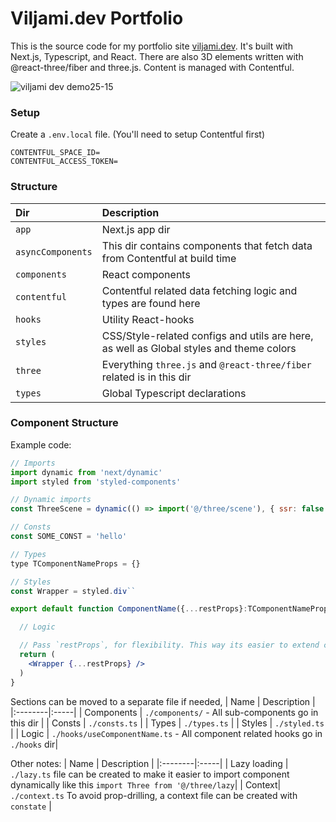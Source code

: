 # Viljami.dev Portfolio

This is the source code for my portfolio site [viljami.dev](https://viljami.dev). It's built with Next.js, Typescript, and React. There are also 3D elements written with @react-three/fiber and three.js. Content is managed with Contentful.

![viljami dev demo25-15](https://github.com/thatsprettyfaroutman/portfolio-g/assets/6589190/e35e28c9-814f-4dd3-8af7-25a82f1f4e68)

### Setup
Create a `.env.local` file. (You'll need to setup Contentful first)
```
CONTENTFUL_SPACE_ID=
CONTENTFUL_ACCESS_TOKEN=
```


### Structure

|Dir|Description|
|:----------|:-------------|
|`app`|Next.js app dir|
|`asyncComponents`|This dir contains components that fetch data from Contentful at build time|
|`components`|React components|
|`contentful`|Contentful related data fetching logic and types are found here|
|`hooks`|Utility React-hooks|
|`styles`|CSS/Style-related configs and utils are here, as well as Global styles and theme colors|
|`three`|Everything `three.js` and `@react-three/fiber` related is in this dir|
|`types`|Global Typescript declarations|

### Component Structure

Example code:
```jsx
// Imports
import dynamic from 'next/dynamic'
import styled from 'styled-components'

// Dynamic imports
const ThreeScene = dynamic(() => import('@/three/scene'), { ssr: false )

// Consts
const SOME_CONST = 'hello'

// Types
type TComponentNameProps = {}

// Styles
const Wrapper = styled.div``

export default function ComponentName({...restProps}:TComponentNameProps) {

  // Logic

  // Pass `restProps`, for flexibility. This way its easier to extend component styles with Styled etc...
  return (
    <Wrapper {...restProps} />
  )
}
```

Sections can be moved to a separate file if needed,
| Name | Description |
|:--------|:-----|
| Components | `./components/` - All sub-components go in this dir |
| Consts | `./consts.ts` |
| Types | `./types.ts` |
| Styles | `./styled.ts` |
| Logic | `./hooks/useComponentName.ts` - All component related hooks go in `./hooks` dir|

Other notes:
| Name | Description |
|:--------|:-----|
| Lazy loading | `./lazy.ts` file can be created to make it easier to import component dynamically like this `import Three from '@/three/lazy`|
| Context| `./context.ts` To avoid prop-drilling, a context file can be created with `constate` |












